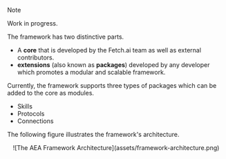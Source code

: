 <div class="admonition note">
  <p class="admonition-title">Note</p>
  <p>Work in progress.</p>
</div>

The framework has two distinctive parts.

-   A **core** that is developed by the Fetch.ai team as well as external contributors.
-   **extensions** (also known as **packages**) developed by any developer which promotes a modular and scalable framework. 

Currently, the framework supports three types of packages which can be added to the core as modules.

-   Skills
-   Protocols
-   Connections

The following figure illustrates the framework's architecture.

<center>![The AEA Framework Architecture](assets/framework-architecture.png)</center>

<br />
